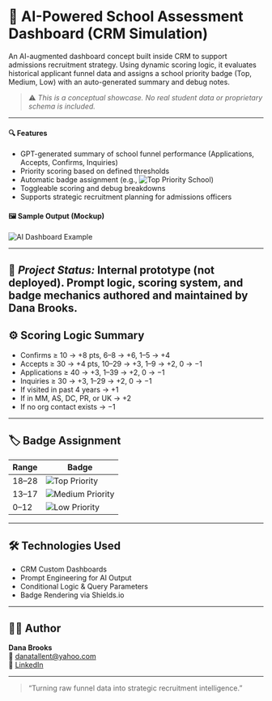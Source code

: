 # 🧠 AI-Powered School Assessment Dashboard (CRM Simulation)

An AI-augmented dashboard concept built inside CRM to support admissions recruitment strategy. Using dynamic scoring logic, it evaluates historical applicant funnel data and assigns a school priority badge (Top, Medium, Low) with an auto-generated summary and debug notes.

> ⚠️ *This is a conceptual showcase. No real student data or proprietary schema is included.*

---

#### 🔍 Features
- GPT-generated summary of school funnel performance (Applications, Accepts, Confirms, Inquiries)
- Priority scoring based on defined thresholds
- Automatic badge assignment (e.g., ![Top Priority School](https://img.shields.io/badge/Top%20Priority%20School-forestgreen))
- Toggleable scoring and debug breakdowns
- Supports strategic recruitment planning for admissions officers

#### 🖼️ Sample Output (Mockup)

![AI Dashboard Example](images/slate_ai_dashboard_mockup.png)

---
🧠 *Project Status:* Internal prototype (not deployed). Prompt logic, scoring system, and badge mechanics authored and maintained by Dana Brooks.
---

## ⚙️ Scoring Logic Summary

- Confirms ≥ 10 → +8 pts, 6–8 → +6, 1–5 → +4  
- Accepts ≥ 30 → +4 pts, 10–29 → +3, 1–9 → +2, 0 → −1  
- Applications ≥ 40 → +3, 1–39 → +2, 0 → −1  
- Inquiries ≥ 30 → +3, 1–29 → +2, 0 → −1  
- If visited in past 4 years → +1  
- If in MM, AS, DC, PR, or UK → +2  
- If no org contact exists → −1  

---

## 🏷️ Badge Assignment

| Range | Badge |
|-------|--------|
| 18–28 | ![Top Priority](https://img.shields.io/badge/Top%20Priority%20School-forestgreen) |
| 13–17 | ![Medium Priority](https://img.shields.io/badge/Medium%20Priority%20School-yellow) |
| 0–12  | ![Low Priority](https://img.shields.io/badge/Low%20Priority%20School-red) |

---

## 🛠️ Technologies Used

- CRM Custom Dashboards  
- Prompt Engineering for AI Output  
- Conditional Logic & Query Parameters  
- Badge Rendering via Shields.io  

---

## 👩‍💼 Author

**Dana Brooks**  
📧 danatallent@yahoo.com  
🔗 [LinkedIn](https://linkedin.com/in/dana-tallent-brooks-a15977a0)

---

> “Turning raw funnel data into strategic recruitment intelligence.”
